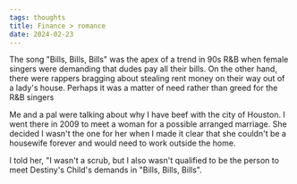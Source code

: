 ```yaml
---
tags: thoughts
title: Finance > romance
date: 2024-02-23
---
```


The song "Bills, Bills, Bills" was the apex of a trend in 90s R&B when female singers were demanding that dudes pay all their bills. On the other hand, there were rappers bragging about stealing rent money on their way out of a lady's house. Perhaps it was a matter of need rather than greed for the R&B singers

Me and a pal were talking about why I have beef with the city of Houston. I went there in 2009 to meet a woman for a possible arranged marriage. She decided I wasn't the one for her when I made it clear that she couldn't be a housewife forever and would need to work outside the home.

I told her, "I wasn't a scrub, but I also wasn't qualified to be the person to meet Destiny's Child's demands in "Bills, Bills, Bills".
